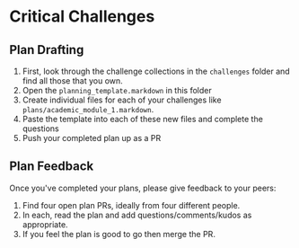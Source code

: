 # Critical Challenges

## Plan Drafting

1. First, look through the challenge collections in the `challenges` folder and find all those that you own.
2. Open the `planning_template.markdown` in this folder
3. Create individual files for each of your challenges like `plans/academic_module_1.markdown`.
4. Paste the template into each of these new files and complete the questions
5. Push your completed plan up as a PR

## Plan Feedback

Once you've completed your plans, please give feedback to your peers:

1. Find four open plan PRs, ideally from four different people.
2. In each, read the plan and add questions/comments/kudos as appropriate.
3. If you feel the plan is good to go then merge the PR.
